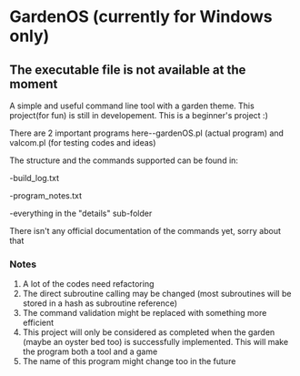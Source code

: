 # GardenOS (currently for Windows only)
## The executable file is not available at the moment
A simple and useful command line tool with a garden theme. This project(for fun) is still in developement. This is a beginner's project :)

There are 2 important programs here--gardenOS.pl (actual program) and valcom.pl (for testing codes and ideas)

The structure and the commands supported can be found in:

  -build_log.txt
  
  -program_notes.txt
  
  -everything in the "details" sub-folder
  

There isn't any official documentation of the commands yet, sorry about that

### Notes
1. A lot of the codes need refactoring
2. The direct subroutine calling may be changed (most subroutines will be stored in a hash as subroutine reference)
3. The command validation might be replaced with something more efficient
4. This project will only be considered as completed when the garden (maybe an oyster bed too) is successfully implemented. This will make the program both a tool and a game
5. The name of this program might change too in the future
